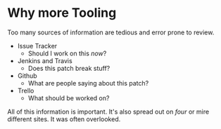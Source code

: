 <!SLIDE>
# Why more Tooling

Too many sources of information are tedious and error prone to review.

 * Issue Tracker
   * Should I work on this *now*?
 * Jenkins and Travis
   * Does this patch break stuff?
 * Github
   * What are people saying about this patch?
 * Trello
   * What should be worked on?

All of this information is important.  It's also spread out on *four* or mire
different sites.  It was often overlooked.
